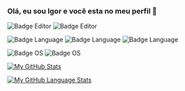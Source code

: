 ### Olá, eu sou Igor e você esta no meu perfil 👋

![Badge Editor](https://img.shields.io/badge/editor-vscode-blue?style=for-the-badge&logo=visualstudiocode)
![Badge Editor](https://img.shields.io/badge/editor-intellij-purple?style=for-the-badge&logo=intellijidea)

![Badge Language](https://img.shields.io/badge/language-javascript-yellow?style=for-the-badge&logo=javascript)
![Badge Language](https://img.shields.io/badge/language-typescript-blue?style=for-the-badge&logo=typescript)
![Badge Language](https://img.shields.io/badge/language-kotlin-blueviolet?style=for-the-badge&logo=kotlin)

![Badge OS](https://img.shields.io/badge/os-windows-teal?style=for-the-badge&logo=windows)
![Badge OS](https://img.shields.io/badge/os-archlinux-blue?style=for-the-badge&logo=archlinux)

[![My GitHub Stats](https://github-readme-stats.vercel.app/api/?username=igorunderplayer&show_icons=true&title_color=539BF5&text_color=9f9f9f&bg_color=00000000&icon_color=539BF5&hide_title=true&count_private=true)]()

[![My GitHub Language Stats](https://github-readme-stats.vercel.app/api/top-langs/?username=igorunderplayer&show_icons=true&title_color=539BF5&text_color=9f9f9f&bg_color=00000000&icon_color=00000000&count_private=true)]()
